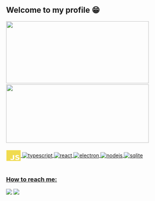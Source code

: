 ## Welcome to my profile 😁

 <div>
   <a href="https://github.com/GustaDaHora">
   <img width="390em" height="170em" src="https://github-readme-stats-sigma-five.vercel.app/api?username=GustaDaHora&show_icons=true&theme=merko&include_all_commits=true&count_private=true"/>
   <img width="390em" height="160em" src="https://github-readme-stats-sigma-five.vercel.app/api/top-langs/?username=GustaDaHora&layout=compact&langs_count=6&theme=merko"/>
</div>
    
<div style="display: inline_block"><br>
  <img align="center" alt="Js" height="30" width="40" src="https://raw.githubusercontent.com/devicons/devicon/master/icons/javascript/javascript-plain.svg">
  <img align="center" alt="typescript" height="30" width="40" src="https://cdn.jsdelivr.net/gh/devicons/devicon/icons/typescript/typescript-original.svg">
<img align="center" alt="react" height="30" width="40" src="https://cdn.jsdelivr.net/gh/devicons/devicon/icons/react/react-original.svg" />
<img align="center" alt="electron" height="30" width="40" src="https://cdn.jsdelivr.net/gh/devicons/devicon/icons/electron/electron-original.svg">
<img align="center" alt="nodejs" height="30" width="40" src="https://cdn.jsdelivr.net/gh/devicons/devicon/icons/nodejs/nodejs-original.svg" />
<img align="center" alt="sqlite" height="30" width="40" src="https://cdn.jsdelivr.net/gh/devicons/devicon/icons/sqlite/sqlite-original.svg" />
</div>
 <br>
 
  ### How to reach me:
 
<div> 
  <a href = "mailto:gustadahora68@gmail.com" target="_blank"><img src="https://img.shields.io/badge/-Gmail-%23333?style=for-the-badge&logo=gmail&logoColor=white"></a>
  <a href="https://www.linkedin.com/in/gustavo-dahora/" target="_blank"><img src="https://img.shields.io/badge/-LinkedIn-%230077B5?style=for-the-badge&logo=linkedin&logoColor=white"></a> 
 
</div>
